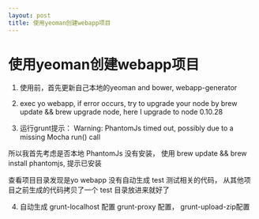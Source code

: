 ```yaml
---
layout: post
title: 使用yeoman创建webapp项目
---
```

    
# 使用yeoman创建webapp项目

1. 使用前，首先更新自己本地的yeoman and bower, webapp-generator

2. exec yo webapp, if error occurs, try to upgrade your node by brew update && brew upgrade node, here I upgrade to node 0.10.28

3. 运行grunt提示： Warning: PhantomJs timed out, possibly due to a missing Mocha run() call

所以我首先考虑是否本地 PhantomJs 没有安装， 使用 brew update && brew install phantomjs, 提示已安装

查看项目目录发现是yo webapp 没有自动生成 test 测试相关的代码， 从其他项目之前生成的代码拷贝了一个 test 目录放进来就好了

4. 自动生成 grunt-localhost 配置 grunt-proxy 配置， grunt-upload-zip配置
